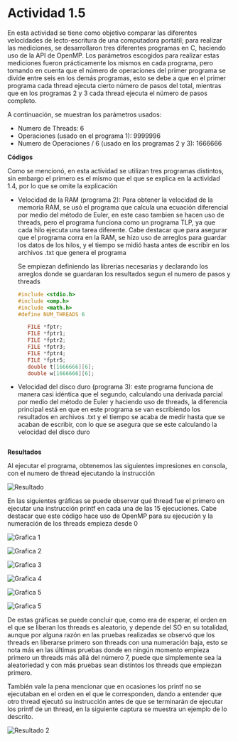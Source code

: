 # Actividad 1.5

En esta actividad se tiene como objetivo comparar las diferentes velocidades de lecto-escritura de una computadora portátil; para realizar las mediciones, se desarrollaron tres diferentes programas en C, haciendo uso de la API de OpenMP. Los parámetros escogidos para realizar estas mediciones fueron prácticamente los mismos en cada programa, pero tomando en cuenta que el número de operaciones del primer programa se divide entre seis en los demás programas, esto se debe a que en el primer programa cada thread ejecuta cierto número de pasos del total, mientras que en los programas 2 y 3 cada thread ejecuta el número de pasos completo. 

A continuación, se muestran los parámetros usados:

- Numero de Threads: 6
- Operaciones (usado en el programa 1): 9999996
- Numero de Operaciones / 6 (usado en los programas 2 y 3): 1666666


**Códigos**

Como se mencionó, en esta actividad se utilizan tres programas distintos, sin embargo el primero es el mismo que el que se explica en la actividad 1.4, por lo que se omite la explicación

- Velocidad de la RAM (programa 2): Para obtener la velocidad de la memoria RAM, se usó el programa que calcula una ecuación diferencial por medio del método de Euler, en este caso tambien se hacen uso de threads, pero el programa funciona como un programa TLP, ya que cada hilo ejecuta una tarea diferente. Cabe destacar que para asegurar que el programa corra en la RAM, se hizo uso de arreglos para guardar los datos de los hilos, y el tiempo se midió hasta antes de escribir en los archivos .txt que genera el programa
  
  Se empiezan definiendo las librerias necesarias y declarando los arreglos donde se guardaran los resultados segun el numero de pasos y threads
  
  ``` C
  #include <stdio.h>
  #include <omp.h>
  #include <math.h>
  #define NUM_THREADS 6

     FILE *fptr;
     FILE *fptr1;
     FILE *fptr2;
     FILE *fptr3;
     FILE *fptr4;
     FILE *fptr5;
     double t[1666666][6];
     double w[1666666][6];
  ```

- Velocidad del disco duro (programa 3): este programa funciona de manera casi idéntica que el segundo, calculando una derivada parcial por medio del método de Euler y haciendo uso de threads, la diferencia principal está en que en este programa se van escribiendo los resultados en archivos .txt y el tiempo se acaba de medir hasta que se acaban de escribir, con lo que se asegura que se este calculando la velocidad del disco duro


``` C

```
**Resultados**

Al ejecutar el programa, obtenemos las siguientes impresiones en consola, con el numero de thread ejecutando la instrucción

![Resultado](./Imagen1_3_8.png)

En las siguientes gráficas se puede observar qué thread fue el primero en ejecutar una instrucción printf en cada una de las 15 ejecuciones. Cabe destacar que este código hace uso de OpenMP para su ejecución y la numeración de los threads empieza desde 0

![Grafica 1](./Imagen1_3_1.png)

![Grafica 2](./Imagen1_3_2.png)

![Grafica 3](./Imagen1_3_3.png)

![Grafica 4](./Imagen1_3_4.png)

![Grafica 5](./Imagen1_3_5.png)

![Grafica 5](./Imagen1_3_6.png)

De estas gráficas se puede concluir que, como era de esperar, el orden en el que se liberan los threads es aleatorio, y depende del SO en su totalidad, aunque por alguna razón en las pruebas realizadas se observó que los threads en liberarse primero son threads con una numeración baja, esto se nota más en las últimas pruebas donde en ningún momento empieza primero un threads más allá del número 7, puede que simplemente sea la aleatoriedad y con más pruebas sean distintos los threads que empiezan primero. 


También vale la pena mencionar que en ocasiones los printf no se ejecutaban en el orden en el que le corresponden, dando a entender que otro thread ejecutó su instrucción antes de que se terminarán de ejecutar los printf de un thread, en la siguiente captura se muestra un ejemplo de lo descrito.

![Resultado 2](./Imagen1_3_8.png)
